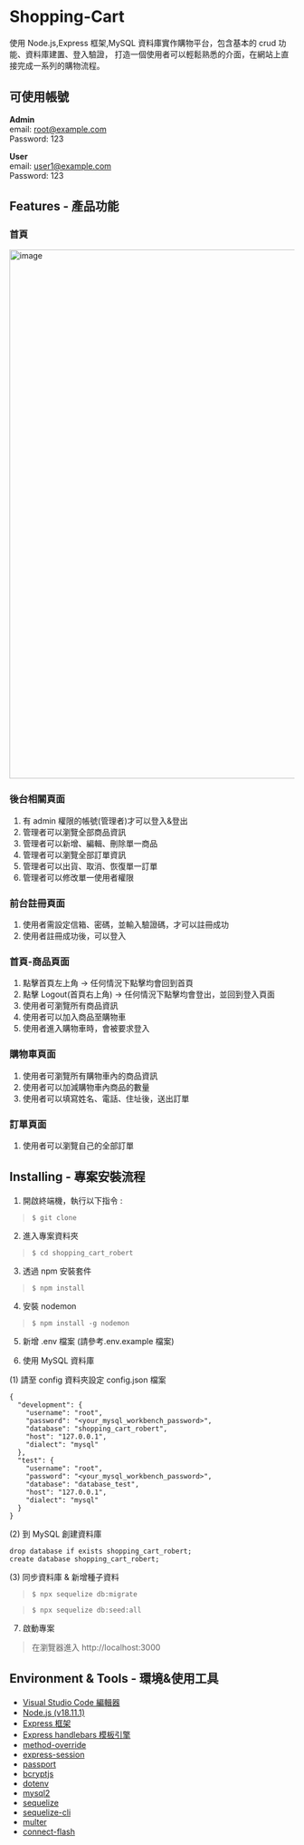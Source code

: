 # Shopping-Cart

使用 Node.js,Express 框架,MySQL 資料庫實作購物平台，包含基本的 crud 功能、資料庫建置、登入驗證，
打造一個使用者可以輕鬆熟悉的介面，在網站上直接完成一系列的購物流程。




## 可使用帳號

**Admin**  
email: root@example.com  
Password: 123

**User**  
email: user1@example.com  
Password: 123


## Features - 產品功能

### 首頁

<img width="933" alt="image" src="https://github.com/RobertOu0213/shopping_cart_robert/assets/115865251/367019a3-93d5-4408-9e53-b984873f7f70">


### 後台相關頁面

1. 有 admin 權限的帳號(管理者)才可以登入&登出
2. 管理者可以瀏覽全部商品資訊
3. 管理者可以新增、編輯、刪除單一商品
4. 管理者可以瀏覽全部訂單資訊
5. 管理者可以出貨、取消、恢復單一訂單
6. 管理者可以修改單一使用者權限

### 前台註冊頁面

1. 使用者需設定信箱、密碼，並輸入驗證碼，才可以註冊成功
2. 使用者註冊成功後，可以登入

### 首頁-商品頁面

1. 點擊首頁左上角 -> 任何情況下點擊均會回到首頁
2. 點擊 Logout(首頁右上角) -> 任何情況下點擊均會登出，並回到登入頁面
3. 使用者可瀏覽所有商品資訊
4. 使用者可以加入商品至購物車
5. 使用者進入購物車時，會被要求登入

### 購物車頁面

1. 使用者可瀏覽所有購物車內的商品資訊
2. 使用者可以加減購物車內商品的數量
3. 使用者可以填寫姓名、電話、住址後，送出訂單

### 訂單頁面

1. 使用者可以瀏覽自己的全部訂單


## Installing - 專案安裝流程

1. 開啟終端機，執行以下指令 :

> `$ git clone `

2. 進入專案資料夾

> `$ cd shopping_cart_robert`

3. 透過 npm 安裝套件

> `$ npm install`

4. 安裝 nodemon

> `$ npm install -g nodemon`

5. 新增 .env 檔案 (請參考.env.example 檔案)

6. 使用 MySQL 資料庫

(1) 請至 config 資料夾設定 config.json 檔案

```
{
  "development": {
    "username": "root",
    "password": "<your_mysql_workbench_password>",
    "database": "shopping_cart_robert",
    "host": "127.0.0.1",
    "dialect": "mysql"
  },
  "test": {
    "username": "root",
    "password": "<your_mysql_workbench_password>",
    "database": "database_test",
    "host": "127.0.0.1",
    "dialect": "mysql"
  }
}
```

(2) 到 MySQL 創建資料庫

```
drop database if exists shopping_cart_robert;
create database shopping_cart_robert;

```

(3) 同步資料庫 & 新增種子資料

> `$ npx sequelize db:migrate`

> `$ npx sequelize db:seed:all`

7. 啟動專案

> 在瀏覽器進入 http://localhost:3000

## Environment & Tools - 環境&使用工具

- [Visual Studio Code 編輯器](https://code.visualstudio.com/)
- [Node.js (v18.11.1)](https://nodejs.org/en/)
- [Express 框架](https://www.npmjs.com/package/express)
- [Express handlebars 模板引擎](https://www.npmjs.com/package/express-handlebars)
- [method-override](https://www.npmjs.com/package/method-override)
- [express-session](https://www.npmjs.com/package/express-session)
- [passport](https://www.npmjs.com/package/passport)
- [bcryptjs](https://www.npmjs.com/package/bcryptjs)
- [dotenv](https://www.npmjs.com/package/dotenv)
- [mysql2](https://www.npmjs.com/package/mysql2)
- [sequelize](https://www.npmjs.com/package/sequelize)
- [sequelize-cli](https://www.npmjs.com/package/sequelize-cli)
- [multer](https://www.npmjs.com/package/multer)
- [connect-flash](https://www.npmjs.com/package/connect-flash)

